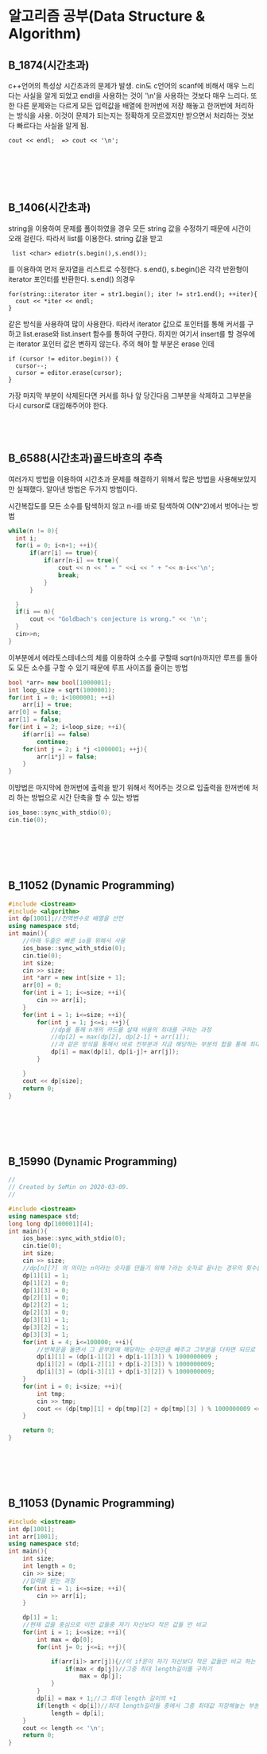 # 알고리즘 공부(Data Structure & Algorithm)

## B_1874(시간초과)
c++언어의 특성상  시간초과의 문제가 발생. cin도 c언어의 scanf에 비해서 매우 느리다는 사실을 알게 되었고 endl을 사용하는 것이 '\n'을 사용하는 것보다 매우 느리다. 또한 다른 문제와는 다르게 모든 입력값을 배열에 한꺼번에 저장 해놓고 한꺼번에 처리하는 방식을 사용. 이것이 문제가 되는지는 정확하게 모르겠지만 받으면서 처리하는 것보다 빠르다는 사실을 알게 됨.
<pre><code>cout << endl;  => cout << '\n';</code></pre>

<br>
<br>
<br>
<br>

## B_1406(시간초과)
string을 이용하여 문제를 풀이하였을 경우 모든 string 값을 수정하기 때문에 시간이 오래 걸린다. 따라서 list를 이용한다. string 값을 받고 
<pre><code> list &ltchar> ediotr(s.begin(),s.end());</code></pre>
를 이용하여 먼저 문자열을 리스트로 수정한다.
s.end(), s.begin()은 각각 반환형이 iterator 포인터를 반환한다. s.end() 의경우
<pre><code>for(string::iterator iter = str1.begin(); iter != str1.end(); ++iter){
  cout << *iter << endl;
}</code></pre> 
같은 방식을 사용하여 많이 사용한다.
따라서 iterator 값으로 포인터를 통해 커서를 구하고 list.erase와 list.insert 함수를 통하여 구한다. 하지만 여기서 insert를 할 경우에는 iterator 포인터 값은 변하지 않는다. 주의 해야 할 부분은 erase 인데
<pre><code>if (cursor != editor.begin()) {
  cursor--;
  cursor = editor.erase(cursor);
}</code></pre>가장 마지막 부분이 삭제된다면 커서를 하나 앞 당긴다음 그부분을 삭제하고 그부분을 다시 cursor로 대입해주어야 한다.

<br>
<br>
<br>
<br>

## B_6588(시간초과)골드바흐의 추측
여러가지 방법을 이용하여 시간초과 문제를 해결하기 위해서 많은 방법을 사용해보았지만 실패했다. 알아낸 방법은 두가지 방법이다.

시간복잡도를 모든 소수를 탐색하지 않고 n-i를 바로 탐색하여 O(N^2)에서 벗어나는 방법
```c++
while(n != 0){
  int i;
  for(i = 0; i<n+1; ++i){
      if(arr[i] == true){ 
          if(arr[n-i] == true){ 
              cout << n << " = " <<i << " + "<< n-i<<'\n';
              break;
          }
      }

  }
  if(i == n){
      cout << "Goldbach's conjecture is wrong." << '\n';
  }
  cin>>n;
}
```
이부분에서 에라토스테네스의 체를 이용하여 소수를 구할때 sqrt(n)까지만 루프를 돌아도 모든 소수를 구할 수 있기 때문에 루프 사이즈를 줄이는 방법
```C++
bool *arr= new bool[1000001];
int loop_size = sqrt(1000001); 
for(int i = 0; i<1000001; ++i)
    arr[i] = true;
arr[0] = false;
arr[1] = false;
for(int i = 2; i<loop_size; ++i){
    if(arr[i] == false)
        continue;
    for(int j = 2; i *j <1000001; ++j){
        arr[i*j] = false;
    }
}
```
이방법은 마지막에 한꺼번에 출력을 받기 위해서 적어주는 것으로 입출력을 한꺼번에 처리 하는 방법으로 시간 단축을 할 수 있는 방법 
```c++
ios_base::sync_with_stdio(0);
cin.tie(0);
```

<br>
<br>
<br>
<br>

## B_11052 (Dynamic Programming)
```c++
#include <iostream>
#include <algorithm>
int dp[1001];//전역변수로 배열을 선언
using namespace std;
int main(){
    //아래 두줄은 빠른 io를 위해서 사용
    ios_base::sync_with_stdio(0);
    cin.tie(0);
    int size;
    cin >> size;
    int *arr = new int[size + 1];
    arr[0] = 0;
    for(int i = 1; i<=size; ++i){
        cin >> arr[i];
    }
    for(int i = 1; i<=size; ++i){
        for(int j = 1; j<=i; ++j){
            //dp를 통해 n개의 카드를 살때 비용의 최대를 구하는 과정
            //dp[2] = max(dp[2], dp[2-1] + arr[1]);
            //과 같은 방식을 통해서 바로 전부분과 지금 해당하는 부분의 합을 통해 최대값을 알아 내는 방식.
            dp[i] = max(dp[i], dp[i-j]+ arr[j]);
        }

    }
    cout << dp[size];
    return 0;
}
```

<br>
<br>
<br>
<br>

## B_15990 (Dynamic Programming)
```c++
//
// Created by SeMin on 2020-03-09.
//

#include <iostream>
using namespace std;
long long dp[100001][4];
int main(){
    ios_base::sync_with_stdio(0);
    cin.tie(0);
    int size;
    cin >> size;
    //dp[n][?] 의 의미는 n이라는 숫자를 만들기 위해 ?라는 숫자로 끝나는 경우의 횟수를 의미
    dp[1][1] = 1;
    dp[1][2] = 0;
    dp[1][3] = 0;
    dp[2][1] = 0;
    dp[2][2] = 1;
    dp[2][3] = 0;
    dp[3][1] = 1;
    dp[3][2] = 1;
    dp[3][3] = 1;
    for(int i = 4; i<=100000; ++i){
        //반복문을 돌면서 그 끝부분에 해당하는 숫자만큼 빼주고 그부분을 더하면 되므로 dp배열을 참조
        dp[i][1] = (dp[i-1][2] + dp[i-1][3]) % 1000000009 ;
        dp[i][2] = (dp[i-2][1] + dp[i-2][3]) % 1000000009;
        dp[i][3] = (dp[i-3][1] + dp[i-3][2]) % 1000000009;
    }
    for(int i = 0; i<size; ++i){
        int tmp;
        cin >> tmp;
        cout << (dp[tmp][1] + dp[tmp][2] + dp[tmp][3] ) % 1000000009 <<'\n';
    }

    return 0;
}
```

<br>
<br>
<br>
<br>

## B_11053 (Dynamic Programming)
```c++
#include <iostream>
int dp[1001];
int arr[1001];
using namespace std;
int main(){
    int size;
    int length = 0;
    cin >> size;
    //입력을 받는 과정
    for(int i = 1; i<=size; ++i){
        cin >> arr[i];
    }

    dp[1] = 1;
    //현재 값을 중심으로 이전 값들중 자기 자신보다 작은 값들 만 비교
    for(int i = 1; i<=size; ++i){
        int max = dp[0];
        for(int j= 0; j<=i; ++j){

            if(arr[i]> arr[j]){//이 if문이 자기 자신보다 작은 값들만 비교 하는 부분
                if(max < dp[j])//그중 최대 length길이를 구하기
                    max = dp[j];
            }
        }
        dp[i] = max + 1;//그 최대 length 길이의 +1
        if(length < dp[i])//최대 length길이들 중에서 그중 최대값 저장해놓는 부분.
            length = dp[i];
    }
    cout << length << '\n';
    return 0;
}
```